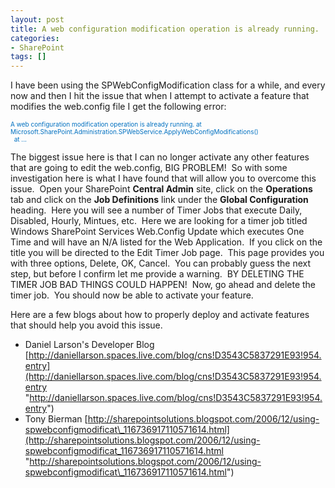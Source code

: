 ```yaml
---
layout: post
title: A web configuration modification operation is already running.
categories:
- SharePoint
tags: []
---
```

I have been using the SPWebConfigModification class for a while, and every now and then I hit the issue that when I attempt to activate a feature that modifies the web.config file I get the following error:

<font color="#0070c0"><font size="1">A web configuration modification operation is already running. at Microsoft.SharePoint.Administration.SPWebService.ApplyWebConfigModifications()<br>  at ...</font> </font>

The biggest issue here is that I can no longer activate any other features that are going to edit the web.config, BIG PROBLEM!&nbsp; So with some investigation here is what I have found that will allow you to overcome this issue.&nbsp; Open your SharePoint **Central Admin** site, click on the **Operations** tab and click on the **Job Definitions** link under the **Global Configuration** heading.&nbsp; Here you will see a number of Timer Jobs that execute Daily, Disabled, Hourly, Mintues, etc.&nbsp; Here we are looking for a timer job titled Windows SharePoint Services Web.Config Update which executes One Time and will have an N/A listed for the Web Application.&nbsp; If you click on the title you will be directed to the Edit Timer Job page.&nbsp; This page provides you with three options, Delete, OK, Cancel.&nbsp; You can probably guess the next step, but before I confirm let me provide a warning.&nbsp; BY DELETING THE TIMER JOB BAD THINGS COULD HAPPEN!&nbsp; Now, go ahead and delete the timer job.&nbsp; You should now be able to activate your feature.

Here are a few blogs about how to properly deploy and activate features that should help you avoid this issue.

- Daniel Larson's Developer Blog [http://daniellarson.spaces.live.com/blog/cns!D3543C5837291E93!954.entry](http://daniellarson.spaces.live.com/blog/cns!D3543C5837291E93!954.entry "http://daniellarson.spaces.live.com/blog/cns!D3543C5837291E93!954.entry")
- Tony Bierman [http://sharepointsolutions.blogspot.com/2006/12/using-spwebconfigmodificat\_116736917110571614.html](http://sharepointsolutions.blogspot.com/2006/12/using-spwebconfigmodificat_116736917110571614.html "http://sharepointsolutions.blogspot.com/2006/12/using-spwebconfigmodificat\_116736917110571614.html")

